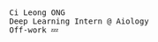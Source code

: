 <samp>
    Ci Leong ONG
    <br>
    Deep Learning Intern @ Aiology
    <br>
    Off-work 💤
    <br>
</samp>
